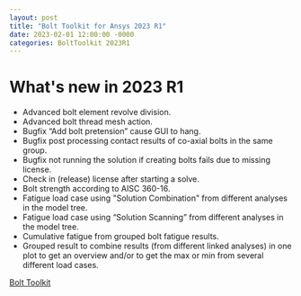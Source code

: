 ```yaml
---
layout: post
title: "Bolt Toolkit for Ansys 2023 R1"
date: 2023-02-01 12:00:00 -0000
categories: BoltToolkit 2023R1
---
```


# What's new in 2023 R1

* Advanced bolt element revolve division.
* Advanced bolt thread mesh action.
* Bugfix “Add bolt pretension” cause GUI to hang.
* Bugfix post processing contact results of co-axial bolts in the same group.
* Bugfix not running the solution if creating bolts fails due to missing license.
* Check in (release) license after starting a solve.
* Bolt strength according to AISC 360-16.
* Fatigue load case using "Solution Combination" from different analyses in the model tree.
* Fatigue load case using “Solution Scanning” from different analyses in the model tree.
* Cumulative fatigue from grouped bolt fatigue results.
* Grouped result to combine results (from different linked analyses) in one plot to get an overview and/or to get the max or min from several different load cases.

[Bolt Toolkit](https://edromedeso.github.io/BoltToolkit)
